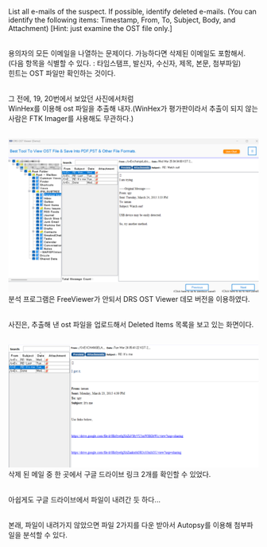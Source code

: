 List all e-mails of the suspect. If possible, identify deleted e-mails.
(You can identify the following items: Timestamp, From, To, Subject, Body, and Attachment)
[Hint: just examine the OST file only.]<br><br>

용의자의 모든 이메일을 나열하는 문제이다. 가능하다면 삭제된 이메일도 포함해서.<br>
(다음 항목을 식별할 수 있다. : 타임스탬프, 발신자, 수신자, 제목, 본문, 첨부파일)<br>
힌트는 OST 파일만 확인하는 것이다.<br><br>

그 전에, 19, 20번에서 보았던 사진에서처럼<br>
WinHex를 이용해 ost 파일을 추출해 내자.(WinHex가 평가판이라서 추출이 되지 않는 사람은 FTK Imager를 사용해도 무관하다.)<br><br>

![alt text](1.png)<br>
분석 프로그램은 FreeViewer가 안되서 DRS OST Viewer 데모 버전을 이용하였다.<br><br>

사진은, 추출해 낸 ost 파일을 업로드해서 Deleted Items 목록을 보고 있는 화면이다.<br><br>

![alt text](2.png)<br>
삭제 된 메일 중 한 곳에서 구글 드라이브 링크 2개를 확인할 수 있었다.<br><br>

아쉽게도 구글 드라이브에서 파일이 내려간 듯 하다...<br><br>

본래, 파일이 내려가지 않았으면 파일 2가지를 다운 받아서 Autopsy를 이용해 첨부파일을 분석할 수 있다.<br><br>
